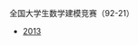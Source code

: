 全国大学生数学建模竞赛（92-21）
- [2013](https://mp.weixin.qq.com/mp/homepage?__biz=MzI5MTY1MzU1Mg==&hid=2&sn=d9c95392014fa77df34e46d1a42b7a34)
